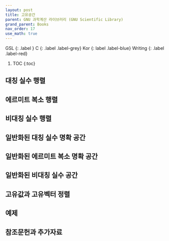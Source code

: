 ```yaml
---
layout: post
title: 고유공간
parent: GNU 과학계산 라이브러리 (GNU Scientific Library)
grand_parent: Books
nav_order: 17
use_math: true
---
```


GSL
{: .label }
C
{: .label .label-grey}
Kor
{: label .label-blue}
Writing
{: .label .label-red}

1. TOC
{:toc}


## 대칭 실수 행렬
## 에르미트 복소 행렬
## 비대칭 실수 행렬
## 일반화된 대칭 실수 명확 공간
## 일반화된 에르미트 복소 명확 공간
## 일반화된 비대칭 실수 공간
## 고유값과 고유벡터 정렬
## 예제
## 참조문헌과 추가자료